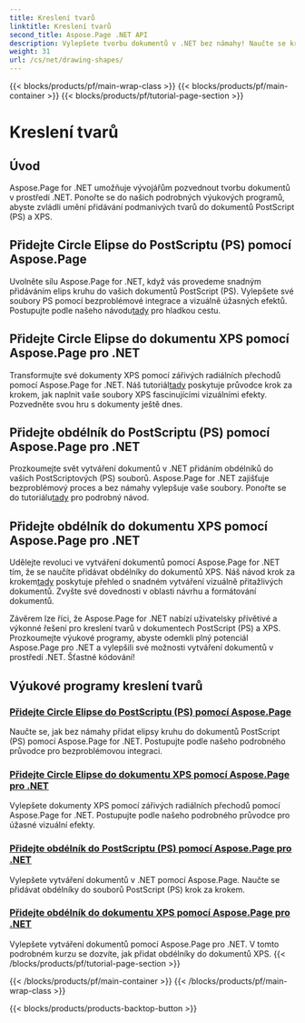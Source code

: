 ```yaml
---
title: Kreslení tvarů
linktitle: Kreslení tvarů
second_title: Aspose.Page .NET API
description: Vylepšete tvorbu dokumentů v .NET bez námahy! Naučte se krok za krokem návody na přidávání kruhů, elips a obdélníků do PostScriptu (PS) pomocí Aspose.Page .NET.
weight: 31
url: /cs/net/drawing-shapes/
---
```


{{< blocks/products/pf/main-wrap-class >}}
{{< blocks/products/pf/main-container >}}
{{< blocks/products/pf/tutorial-page-section >}}

# Kreslení tvarů

## Úvod

Aspose.Page for .NET umožňuje vývojářům pozvednout tvorbu dokumentů v prostředí .NET. Ponořte se do našich podrobných výukových programů, abyste zvládli umění přidávání podmanivých tvarů do dokumentů PostScript (PS) a XPS.

## Přidejte Circle Elipse do PostScriptu (PS) pomocí Aspose.Page
Uvolněte sílu Aspose.Page for .NET, když vás provedeme snadným přidáváním elips kruhu do vašich dokumentů PostScript (PS). Vylepšete své soubory PS pomocí bezproblémové integrace a vizuálně úžasných efektů. Postupujte podle našeho návodu[tady](./add-circle-ellipse-to-postscript-ps/) pro hladkou cestu.

## Přidejte Circle Elipse do dokumentu XPS pomocí Aspose.Page pro .NET
 Transformujte své dokumenty XPS pomocí zářivých radiálních přechodů pomocí Aspose.Page for .NET. Náš tutoriál[tady](./add-circle-ellipse-to-xps-document/) poskytuje průvodce krok za krokem, jak naplnit vaše soubory XPS fascinujícími vizuálními efekty. Pozvedněte svou hru s dokumenty ještě dnes.

## Přidejte obdélník do PostScriptu (PS) pomocí Aspose.Page pro .NET
 Prozkoumejte svět vytváření dokumentů v .NET přidáním obdélníků do vašich PostScriptových (PS) souborů. Aspose.Page for .NET zajišťuje bezproblémový proces a bez námahy vylepšuje vaše soubory. Ponořte se do tutoriálu[tady](./add-rectangle-to-postscript-ps/) pro podrobný návod.

## Přidejte obdélník do dokumentu XPS pomocí Aspose.Page pro .NET
Udělejte revoluci ve vytváření dokumentů pomocí Aspose.Page for .NET tím, že se naučíte přidávat obdélníky do dokumentů XPS. Náš návod krok za krokem[tady](./add-rectangle-to-xps-document/) poskytuje přehled o snadném vytváření vizuálně přitažlivých dokumentů. Zvyšte své dovednosti v oblasti návrhu a formátování dokumentů.

Závěrem lze říci, že Aspose.Page for .NET nabízí uživatelsky přívětivé a výkonné řešení pro kreslení tvarů v dokumentech PostScript (PS) a XPS. Prozkoumejte výukové programy, abyste odemkli plný potenciál Aspose.Page pro .NET a vylepšili své možnosti vytváření dokumentů v prostředí .NET. Šťastné kódování!
## Výukové programy kreslení tvarů
### [Přidejte Circle Elipse do PostScriptu (PS) pomocí Aspose.Page](./add-circle-ellipse-to-postscript-ps/)
Naučte se, jak bez námahy přidat elipsy kruhu do dokumentů PostScript (PS) pomocí Aspose.Page for .NET. Postupujte podle našeho podrobného průvodce pro bezproblémovou integraci.
### [Přidejte Circle Elipse do dokumentu XPS pomocí Aspose.Page pro .NET](./add-circle-ellipse-to-xps-document/)
Vylepšete dokumenty XPS pomocí zářivých radiálních přechodů pomocí Aspose.Page for .NET. Postupujte podle našeho podrobného průvodce pro úžasné vizuální efekty.
### [Přidejte obdélník do PostScriptu (PS) pomocí Aspose.Page pro .NET](./add-rectangle-to-postscript-ps/)
Vylepšete vytváření dokumentů v .NET pomocí Aspose.Page. Naučte se přidávat obdélníky do souborů PostScript (PS) krok za krokem.
### [Přidejte obdélník do dokumentu XPS pomocí Aspose.Page pro .NET](./add-rectangle-to-xps-document/)
Vylepšete vytváření dokumentů pomocí Aspose.Page pro .NET. V tomto podrobném kurzu se dozvíte, jak přidat obdélníky do dokumentů XPS.
{{< /blocks/products/pf/tutorial-page-section >}}

{{< /blocks/products/pf/main-container >}}
{{< /blocks/products/pf/main-wrap-class >}}

{{< blocks/products/products-backtop-button >}}
